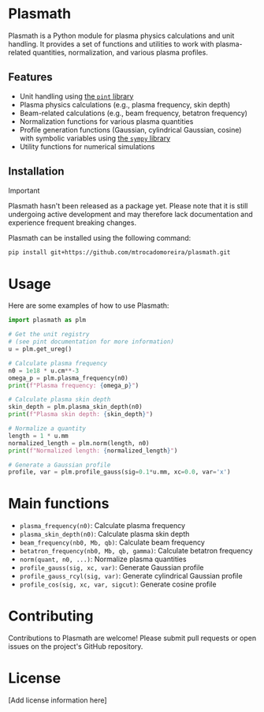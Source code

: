 
# Plasmath

Plasmath is a Python module for plasma physics calculations and unit handling. It provides a set of functions and utilities to work with plasma-related quantities, normalization, and various plasma profiles.

## Features

- Unit handling using [the `pint` library](https://pint.readthedocs.io/en/stable/)
- Plasma physics calculations (e.g., plasma frequency, skin depth)
- Beam-related calculations (e.g., beam frequency, betatron frequency)
- Normalization functions for various plasma quantities
- Profile generation functions (Gaussian, cylindrical Gaussian, cosine) with symbolic variables using [the `sympy` library](https://www.sympy.org/en/index.html)
- Utility functions for numerical simulations

## Installation

> [!IMPORTANT] 
> Plasmath hasn't been released as a package yet. 
> Please note that it is still undergoing active development and may therefore lack documentation and experience frequent breaking changes. 


Plasmath can be installed using the following command:
```bash
pip install git+https://github.com/mtrocadomoreira/plasmath.git
```

# Usage

Here are some examples of how to use Plasmath:


```python
import plasmath as plm

# Get the unit registry 
# (see pint documentation for more information)
u = plm.get_ureg()

# Calculate plasma frequency
n0 = 1e18 * u.cm**-3
omega_p = plm.plasma_frequency(n0)
print(f"Plasma frequency: {omega_p}")

# Calculate plasma skin depth
skin_depth = plm.plasma_skin_depth(n0)
print(f"Plasma skin depth: {skin_depth}")

# Normalize a quantity
length = 1 * u.mm
normalized_length = plm.norm(length, n0)
print(f"Normalized length: {normalized_length}")

# Generate a Gaussian profile
profile, var = plm.profile_gauss(sig=0.1*u.mm, xc=0.0, var='x')
```

# Main functions

* `plasma_frequency(n0)`: Calculate plasma frequency
* `plasma_skin_depth(n0)`: Calculate plasma skin depth
* `beam_frequency(nb0, Mb, qb)`: Calculate beam frequency
* `betatron_frequency(nb0, Mb, qb, gamma)`: Calculate betatron frequency
* `norm(quant, n0, ...)`: Normalize plasma quantities
* `profile_gauss(sig, xc, var)`: Generate Gaussian profile
* `profile_gauss_rcyl(sig, var)`: Generate cylindrical Gaussian profile
* `profile_cos(sig, xc, var, sigcut)`: Generate cosine profile

# Contributing

Contributions to Plasmath are welcome! Please submit pull requests or open issues on the project's GitHub repository.

# License

[Add license information here]
